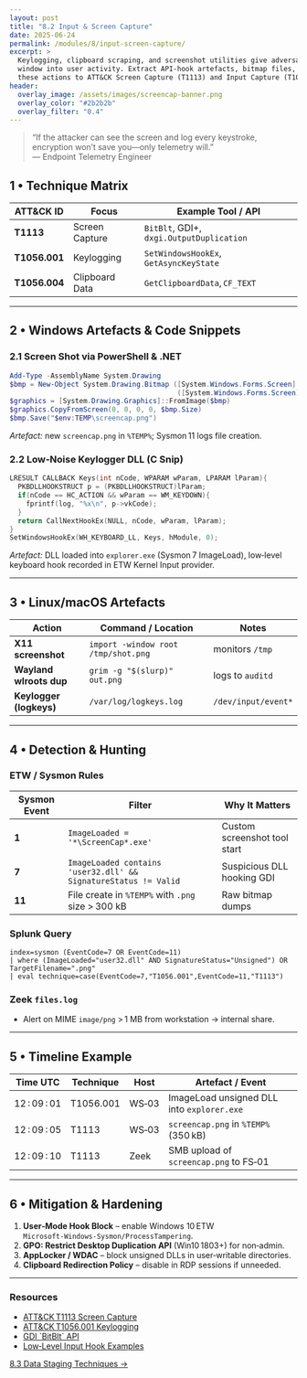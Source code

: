 ```yaml
---
layout: post
title: "8.2 Input & Screen Capture"
date: 2025-06-24
permalink: /modules/8/input-screen-capture/
excerpt: >
  Keylogging, clipboard scraping, and screenshot utilities give adversaries a
  window into user activity. Extract API‑hook artefacts, bitmap files, and trace
  these actions to ATT&CK Screen Capture (T1113) and Input Capture (T1056.*).
header:
  overlay_image: /assets/images/screencap-banner.png
  overlay_color: "#2b2b2b"
  overlay_filter: "0.4"
---
```


> “If the attacker can see the screen and log every keystroke, encryption won’t save you—only telemetry will.”  
> — Endpoint Telemetry Engineer

## 1 • Technique Matrix

| ATT&CK ID      | Focus                              | Example Tool / API                |
|----------------|------------------------------------|-----------------------------------|
| **T1113**      | Screen Capture                     | `BitBlt`, GDI+, `dxgi.OutputDuplication` |
| **T1056.001**  | Keylogging                         | `SetWindowsHookEx`, `GetAsyncKeyState`   |
| **T1056.004**  | Clipboard Data                     | `GetClipboardData`, `CF_TEXT`      |

---

## 2 • Windows Artefacts & Code Snippets

### 2.1 Screen Shot via PowerShell & .NET
```powershell
Add-Type -AssemblyName System.Drawing
$bmp = New-Object System.Drawing.Bitmap ([System.Windows.Forms.Screen]::PrimaryScreen.Bounds.Width),
                                         ([System.Windows.Forms.Screen]::PrimaryScreen.Bounds.Height)
$graphics = [System.Drawing.Graphics]::FromImage($bmp)
$graphics.CopyFromScreen(0, 0, 0, 0, $bmp.Size)
$bmp.Save("$env:TEMP\screencap.png")
```
*Artefact:* new `screencap.png` in `%TEMP%`; Sysmon 11 logs file creation.

### 2.2 Low‑Noise Keylogger DLL (C Snip)
```c
LRESULT CALLBACK Keys(int nCode, WPARAM wParam, LPARAM lParam){
  PKBDLLHOOKSTRUCT p = (PKBDLLHOOKSTRUCT)lParam;
  if(nCode == HC_ACTION && wParam == WM_KEYDOWN){
    fprintf(log, "%x\n", p->vkCode);
  }
  return CallNextHookEx(NULL, nCode, wParam, lParam);
}
SetWindowsHookEx(WH_KEYBOARD_LL, Keys, hModule, 0);
```
*Artefact:* DLL loaded into `explorer.exe` (Sysmon 7 ImageLoad), low‑level keyboard hook recorded in ETW Kernel Input provider.

---

## 3 • Linux/macOS Artefacts

| Action                     | Command / Location                          | Notes               |
|----------------------------|---------------------------------------------|---------------------|
| **X11 screenshot**        | `import -window root /tmp/shot.png`         | monitors `/tmp`     |
| **Wayland wlroots dup**   | `grim -g "$(slurp)" out.png`                | logs to `auditd`    |
| **Keylogger (logkeys)**    | `/var/log/logkeys.log`                     | `/dev/input/event*` |

---

## 4 • Detection & Hunting

### ETW / Sysmon Rules
| Sysmon Event | Filter                            | Why It Matters                |
|--------------|-----------------------------------|-------------------------------|
| **1**        | `ImageLoaded = '*\ScreenCap*.exe'`| Custom screenshot tool start  |
| **7**        | `ImageLoaded contains 'user32.dll' && SignatureStatus != Valid` | Suspicious DLL hooking GDI |
| **11**       | File create in `%TEMP%` with `.png` size > 300 kB | Raw bitmap dumps            |

### Splunk Query
```splunk
index=sysmon (EventCode=7 OR EventCode=11)
| where (ImageLoaded="user32.dll" AND SignatureStatus="Unsigned") OR TargetFilename=".png" 
| eval technique=case(EventCode=7,"T1056.001",EventCode=11,"T1113")
```

### Zeek `files.log`
- Alert on MIME `image/png` > 1 MB from workstation → internal share.

---

## 5 • Timeline Example

| Time UTC      | Technique | Host     | Artefact / Event                            |
|---------------|-----------|----------|--------------------------------------------|
| 12 : 09 : 01  | T1056.001 | WS‑03    | ImageLoad unsigned DLL into `explorer.exe` |
| 12 : 09 : 05  | T1113     | WS‑03    | `screencap.png` in `%TEMP%` (350 kB)       |
| 12 : 09 : 10  | T1113     | Zeek     | SMB upload of `screencap.png` to FS‑01     |

---

## 6 • Mitigation & Hardening

1. **User‑Mode Hook Block** – enable Windows 10 ETW `Microsoft‑Windows‑Sysmon/ProcessTampering`.  
2. **GPO: Restrict Desktop Duplication API** (Win10 1803+) for non‑admin.  
3. **AppLocker / WDAC** – block unsigned DLLs in user‑writable directories.  
4. **Clipboard Redirection Policy** – disable in RDP sessions if unneeded.

---

<div class="post-resources container">
  <h3>Resources</h3>
  <ul>
    <li><a href="https://attack.mitre.org/techniques/T1113/" target="_blank">ATT&CK T1113 Screen Capture</a></li>
    <li><a href="https://attack.mitre.org/techniques/T1056/001/" target="_blank">ATT&CK T1056.001 Keylogging</a></li>
    <li><a href="https://learn.microsoft.com/windows/win32/api/wingdi/nf-wingdi-bitblt" target="_blank">GDI `BitBlt` API</a></li>
    <li><a href="https://github.com/kwhat/jnativehook" target="_blank">Low‑Level Input Hook Examples</a></li>
  </ul>
</div>

<a href="{{ site.baseurl }}/modules/8/data-staging-techniques/" class="next-link">8.3 Data Staging Techniques →</a>